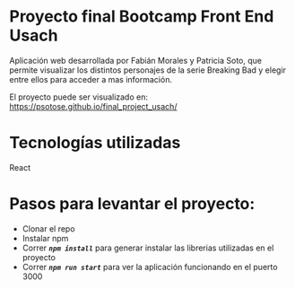 # Proyecto final Bootcamp Front End Usach

Aplicación web desarrollada por Fabián Morales y Patricia Soto, que permite visualizar los
distintos personajes de la serie Breaking Bad y elegir entre ellos para acceder a mas información.

El proyecto puede ser visualizado en: https://psotose.github.io/final_project_usach/
# Tecnologías utilizadas

React

# Pasos para levantar el proyecto:

- Clonar el repo
- Instalar npm
- Correr ***`npm install`*** para generar instalar las librerias utilizadas en el proyecto
- Correr ***`npm run start`*** para ver la aplicación funcionando en el puerto 3000